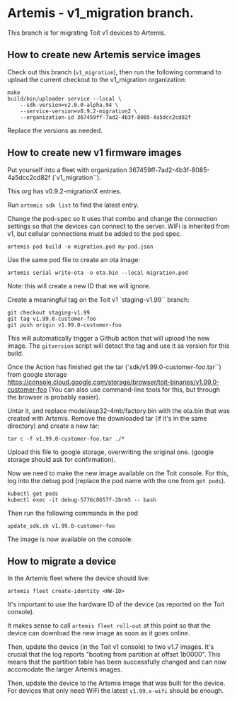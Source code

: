 # Artemis - v1_migration branch.

This branch is for migrating Toit v1 devices to Artemis.

## How to create new Artemis service images

Check out this branch (`v1_migration`), then run the following
command to upload the current checkout to the v1_migration organization:

```
make
build/bin/uploader service --local \
    --sdk-version=v2.0.0-alpha.94 \
    --service-version=v0.9.2-migration2 \
    --organization-id 367459ff-7ad2-4b3f-8085-4a5dcc2cd82f
```
Replace the versions as needed.

## How to create new v1 firmware images

Put yourself into a fleet with organization 367459ff-7ad2-4b3f-8085-4a5dcc2cd82f (`v1_migration``).

This org has v0.9.2-migrationX entries.

Run `artemis sdk list` to find the latest entry.

Change the pod-spec so it uses that combo and change the connection settings
so that the devices can connect to the server. WiFi is inherited from v1, but
cellular connections must be added to the pod spec.

```
artemis pod build -o migration.pod my-pod.json
```

Use the same pod file to create an ota image:
```
artemis serial write-ota -o ota.bin --local migration.pod
```
Note: this will create a new ID that we will ignore.

Create a meaningful tag on the Toit v1 `staging-v1.99`` branch:
```
git checkout staging-v1.99
git tag v1.99.0-customer-foo
git push origin v1.99.0-customer-foo
```

This will automatically trigger a Github action that will upload the
new image. The `gitversion` script will detect the tag and use it
as version for this build.

Once the Action has finished get the tar (`sdk/v1.99.0-customer-foo.tar``) from google storage
https://console.cloud.google.com/storage/browser/toit-binaries/v1.99.0-customer-foo
(You can also use command-line tools for this, but through the browser is probably easier).

Untar it, and replace model/esp32-4mb/factory.bin with the ota.bin that was created with Artemis.
Remove the downloaded tar (if it's in the same directory) and create a new tar:
```
tar c -f v1.99.0-customer-foo.tar ./*
```

Upload this file to google storage, overwriting the original one. (google storage should
ask for confirmation).

Now we need to make the new image available on the Toit console. For this, log into
the debug pod (replace the pod name with the one from `get pods`).

```
kubectl get pods
kubectl exec -it debug-5776c8657f-2brm5 -- bash
```

Then run the following commands in the pod
```
update_sdk.sh v1.99.0-customer-foo
```

The image is now available on the console.

## How to migrate a device

In the Artemis fleet where the device should live:
```
artemis fleet create-identity <HW-ID>
```
It's important to use the hardware ID of the device (as reported on the Toit console).

It makes sense to call `artemis fleet roll-out` at this point so that the device
can download the new image as soon as it goes online.

Then, update the device (in the Toit v1 console) to two v1.7 images. It's
crucial that the log reports "booting from partition at offset 1b0000".
This means that the partition table has been successfully changed and can now
accomodate the larger Artemis images.

Then, update the device to the Artemis image that was built for the device.
For devices that only need WiFi the latest `v1.99.x-wifi` should be enough.
